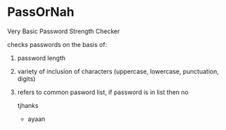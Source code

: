 # PassOrNah
 Very Basic Password Strength Checker

checks passwords on the basis of:
1) password length
2) variety of inclusion of characters (uppercase, lowercase, punctuation, digits)
3) refers to common pasword list, if password is in list then no

   tjhanks
   - ayaan
